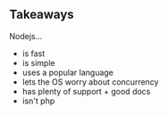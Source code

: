 ##  Takeaways

Nodejs...

* is fast
* is simple
* uses a popular language
* lets the OS worry about concurrency
* has plenty of support + good docs
* isn't php


